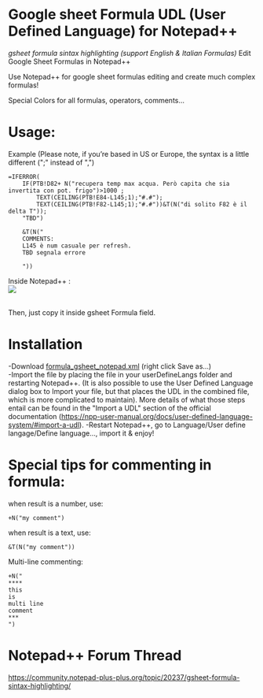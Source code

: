 # Google sheet Formula UDL (User Defined Language) for Notepad++ 
*gsheet formula sintax highlighting (support English & Italian Formulas)*
Edit Google Sheet Formulas in Notepad++

Use Notepad++ for google sheet formulas editing and create much complex formulas!

Special Colors for all formulas, operators, comments...

# Usage:

Example (Please note, if you’re based in US or Europe, the syntax is a little different (";" instead of ",")

```
=IFERROR(
	IF(PTB!D82+ N("recupera temp max acqua. Però capita che sia invertita con pot. frigo")>1000 ;
		TEXT(CEILING(PTB!E84-L145;1);"#.#");
		TEXT(CEILING(PTB!F82-L145;1);"#.#"))&T(N("di solito F82 è il delta T"));
	"TBD")

	&T(N("
	COMMENTS:
	L145 è num casuale per refresh.
	TBD segnala errore

	"))

```

Inside Notepad++ :
</br>
<img src="https://github.com/adegard/gsheet_notepad-plus-plus/blob/main/Cattura3.JPG"  align="center">

</br>
Then, just copy it inside gsheet Formula field.


# Installation
-Download <a href="https://raw.githubusercontent.com/adegard/gsheet_notepad-plus-plus/main/formula_gsheet_notepad.xml" rel="nofollow">formula_gsheet_notepad.xml</a> (right click Save as...)</br>
-Import the file by placing the file in your userDefineLangs folder and restarting Notepad++. (It is also possible to use the User Defined Language dialog box to Import your file, but that places the UDL in the combined file, which is more complicated to maintain). More details of what those steps entail can be found in the "Import a UDL" section of the official documentation (https://npp-user-manual.org/docs/user-defined-language-system/#import-a-udl).
-Restart Notepad++, go to Language/User define langage/Define language..., import it & enjoy!

# Special tips for commenting in formula:

when result is a number, use:
```
+N("my comment")
```
when result is a text, use:
```
&T(N("my comment"))
```
Multi-line commenting:
```
+N("
****
this
is 
multi line
comment
***
")
```

# Notepad++ Forum Thread 
https://community.notepad-plus-plus.org/topic/20237/gsheet-formula-sintax-highlighting/
